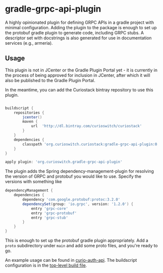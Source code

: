 # gradle-grpc-api-plugin

A highly opinionated plugin for defining GRPC APIs in a gradle project with minimal configuration.
Adding the plugin to the package is enough to set up the protobuf gradle plugin to generate code,
including GRPC stubs. A descriptor set with docstrings is also generated for use in documentation
services (e.g., armeria).

## Usage

This plugin is not in JCenter or the Gradle Plugin Portal yet - it is currently in the process of
being approved for inclusion in JCenter, after which it will also be published to the Gradle Plugin
Portal.

In the meantime, you can add the Curiostack bintray repository to use this plugin.

```groovy

buildscript {
    repositories {
        jcenter()
        maven {
            url  'http://dl.bintray.com/curioswitch/curiostack'
        }
    }
    dependencies {
        classpath 'org.curioswitch.curiostack:gradle-grpc-api-plugin:0.0.1'
    }
}

apply plugin: 'org.curioswitch.gradle-grpc-api-plugin'
```

The plugin adds the Spring dependency-management-plugin for resolving the version of GRPC and
protobuf you would like to use. Specify the versions with something like

```groovy
dependencyManagement {
    dependencies {
        dependency 'com.google.protobuf:protoc:3.2.0'
        dependencySet(group: 'io.grpc', version: '1.2.0') {
            entry 'grpc-core'
            entry 'grpc-protobuf'
            entry 'grpc-stub'
        }
    }
}

```

This is enough to set up the protobuf gradle plugin appropriately. Add a ```proto``` subdirectory 
under ```main``` and add some proto files, and you're ready to go.

An example usage can be found in [curio-auth-api](https://github.com/curioswitch/curiostack/blob/master/auth/api/build.gradle).
The buildscript configuration is in the [top-level build file](https://github.com/curioswitch/curiostack/blob/master/build.gradle#L41).
